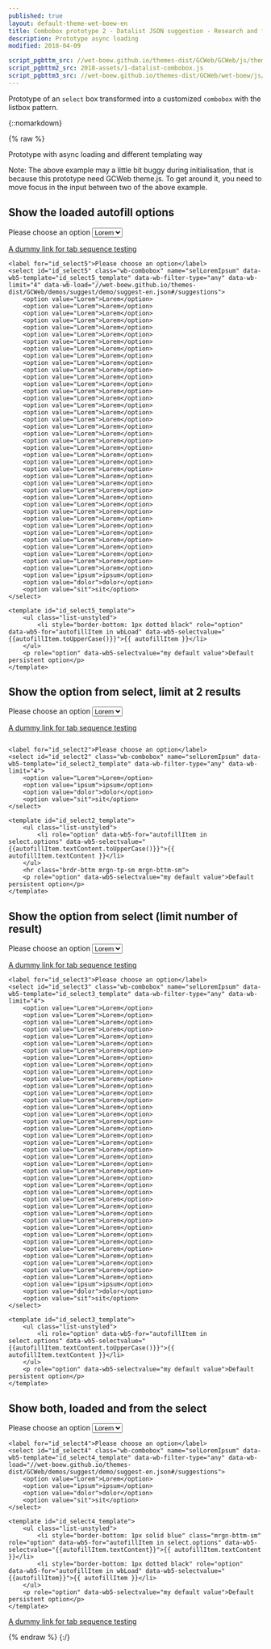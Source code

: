 ```yaml
---
published: true
layout: default-theme-wet-boew-en
title: Combobox prototype 2 - Datalist JSON suggestion - Research and finding
description: Prototype async loading
modified: 2018-04-09

script_pgbttm_src: //wet-boew.github.io/themes-dist/GCWeb/GCWeb/js/theme.min.js
script_pgbttm2_src: 2018-assets/1-datalist-combobox.js
script_pgbttm3_src: //wet-boew.github.io/themes-dist/GCWeb/wet-boew/js/deps/jsonpointer.js
---
```


Prototype of an ```select``` box transformed into a customized ```combobox``` with the listbox pattern.


{::nomarkdown}

{% raw %}

<div class="wb-prettify all-pre linenums"></div>

<style>

/* Overlay default style */
[role=listbox] {
	min-width: 230px;
	background: white;
	border: 1px solid #ccc;
	list-style: none;
	margin: 0;
	padding: 0;
	position: absolute;
	top: 1.7em;
	z-index: 9999;
	/* Note about z-index

	Ideally it should be set to 1, but the <footer id="wb-info"> has a z-index set to 5,
	 */
}

/* Active state style */
[role=option][aria-selected=true] {
	background: rgb(139, 189, 225);
}
[role=option]:hover {
	cursor: default;
}

/* Have the input and the overlay together */
.combobox-wrapper {
    display: inline-block;
    position: relative;
}

</style>

<p>Prototype with async loading and different templating way</p>

<p>Note: The above example may a little bit buggy during initialisation, that is because this prototype need GCWeb theme.js. To get around it, you need to move focus in the input between two of the above example.</p>

<h2>Show the loaded autofill options</h2>

<label for="id_select5">Please choose an option</label>
<select id="id_select5" class="wb-combobox" name="selLoremIpsum" data-wb5-template="id_select5_template" data-wb-filter-type="any" data-wb-limit="7" data-wb-load="//wet-boew.github.io/themes-dist/GCWeb/demos/suggest/demo/suggest-en.json#/suggestions">
	<option value="Lorem">Lorem</option>
	<option value="Lorem">Lorem</option>
	<option value="Lorem">Lorem</option>
	<option value="Lorem">Lorem</option>
	<option value="Lorem">Lorem</option>
	<option value="Lorem">Lorem</option>
	<option value="Lorem">Lorem</option>
	<option value="Lorem">Lorem</option>
	<option value="Lorem">Lorem</option>
	<option value="Lorem">Lorem</option>
	<option value="Lorem">Lorem</option>
	<option value="Lorem">Lorem</option>
	<option value="Lorem">Lorem</option>
	<option value="Lorem">Lorem</option>
	<option value="Lorem">Lorem</option>
	<option value="Lorem">Lorem</option>
	<option value="Lorem">Lorem</option>
	<option value="Lorem">Lorem</option>
	<option value="Lorem">Lorem</option>
	<option value="Lorem">Lorem</option>
	<option value="Lorem">Lorem</option>
	<option value="Lorem">Lorem</option>
	<option value="Lorem">Lorem</option>
	<option value="Lorem">Lorem</option>
	<option value="Lorem">Lorem</option>
	<option value="Lorem">Lorem</option>
	<option value="Lorem">Lorem</option>
	<option value="Lorem">Lorem</option>
	<option value="Lorem">Lorem</option>
	<option value="Lorem">Lorem</option>
	<option value="Lorem">Lorem</option>
	<option value="Lorem">Lorem</option>
	<option value="Lorem">Lorem</option>
	<option value="Lorem">Lorem</option>
	<option value="Lorem">Lorem</option>
	<option value="Lorem">Lorem</option>
	<option value="Lorem">Lorem</option>
	<option value="Lorem">Lorem</option>
	<option value="Lorem">Lorem</option>
	<option value="ipsum">ipsum</option>
	<option value="dolor">dolor</option>
	<option value="sit">sit</option>
</select>

<template id="id_select5_template">
	<ul class="list-unstyled">
		<li style="border-bottom: 1px dotted black" role="option" data-wb5-for="autofillItem in wbLoad" data-wb5-selectvalue="{{autofillItem.toUpperCase()}}">{{ autofillItem }}</li>
	</ul>
	<p role="option" data-wb5-selectvalue="my default value">Default persistent option</p>
</template>

<p><a href="#">A dummy link for tab sequence testing</a></p>

<pre><code>&lt;label for="id_select5"&gt;Please choose an option&lt;/label&gt;
&lt;select id="id_select5" class="wb-combobox" name="selLoremIpsum" data-wb5-template="id_select5_template" data-wb-filter-type="any" data-wb-limit="4" data-wb-load="//wet-boew.github.io/themes-dist/GCWeb/demos/suggest/demo/suggest-en.json#/suggestions"&gt;
	&lt;option value="Lorem"&gt;Lorem&lt;/option&gt;
	&lt;option value="Lorem"&gt;Lorem&lt;/option&gt;
	&lt;option value="Lorem"&gt;Lorem&lt;/option&gt;
	&lt;option value="Lorem"&gt;Lorem&lt;/option&gt;
	&lt;option value="Lorem"&gt;Lorem&lt;/option&gt;
	&lt;option value="Lorem"&gt;Lorem&lt;/option&gt;
	&lt;option value="Lorem"&gt;Lorem&lt;/option&gt;
	&lt;option value="Lorem"&gt;Lorem&lt;/option&gt;
	&lt;option value="Lorem"&gt;Lorem&lt;/option&gt;
	&lt;option value="Lorem"&gt;Lorem&lt;/option&gt;
	&lt;option value="Lorem"&gt;Lorem&lt;/option&gt;
	&lt;option value="Lorem"&gt;Lorem&lt;/option&gt;
	&lt;option value="Lorem"&gt;Lorem&lt;/option&gt;
	&lt;option value="Lorem"&gt;Lorem&lt;/option&gt;
	&lt;option value="Lorem"&gt;Lorem&lt;/option&gt;
	&lt;option value="Lorem"&gt;Lorem&lt;/option&gt;
	&lt;option value="Lorem"&gt;Lorem&lt;/option&gt;
	&lt;option value="Lorem"&gt;Lorem&lt;/option&gt;
	&lt;option value="Lorem"&gt;Lorem&lt;/option&gt;
	&lt;option value="Lorem"&gt;Lorem&lt;/option&gt;
	&lt;option value="Lorem"&gt;Lorem&lt;/option&gt;
	&lt;option value="Lorem"&gt;Lorem&lt;/option&gt;
	&lt;option value="Lorem"&gt;Lorem&lt;/option&gt;
	&lt;option value="Lorem"&gt;Lorem&lt;/option&gt;
	&lt;option value="Lorem"&gt;Lorem&lt;/option&gt;
	&lt;option value="Lorem"&gt;Lorem&lt;/option&gt;
	&lt;option value="Lorem"&gt;Lorem&lt;/option&gt;
	&lt;option value="Lorem"&gt;Lorem&lt;/option&gt;
	&lt;option value="Lorem"&gt;Lorem&lt;/option&gt;
	&lt;option value="Lorem"&gt;Lorem&lt;/option&gt;
	&lt;option value="Lorem"&gt;Lorem&lt;/option&gt;
	&lt;option value="Lorem"&gt;Lorem&lt;/option&gt;
	&lt;option value="Lorem"&gt;Lorem&lt;/option&gt;
	&lt;option value="Lorem"&gt;Lorem&lt;/option&gt;
	&lt;option value="Lorem"&gt;Lorem&lt;/option&gt;
	&lt;option value="Lorem"&gt;Lorem&lt;/option&gt;
	&lt;option value="Lorem"&gt;Lorem&lt;/option&gt;
	&lt;option value="Lorem"&gt;Lorem&lt;/option&gt;
	&lt;option value="Lorem"&gt;Lorem&lt;/option&gt;
	&lt;option value="ipsum"&gt;ipsum&lt;/option&gt;
	&lt;option value="dolor"&gt;dolor&lt;/option&gt;
	&lt;option value="sit"&gt;sit&lt;/option&gt;
&lt;/select&gt;

&lt;template id="id_select5_template"&gt;
	&lt;ul class="list-unstyled"&gt;
		&lt;li style="border-bottom: 1px dotted black" role="option" data-wb5-for="autofillItem in wbLoad" data-wb5-selectvalue="{{autofillItem.toUpperCase()}}"&gt;{{ autofillItem }}&lt;/li&gt;
	&lt;/ul&gt;
	&lt;p role="option" data-wb5-selectvalue="my default value"&gt;Default persistent option&lt;/p&gt;
&lt;/template&gt;</code></pre>


<h2>Show the option from select, limit at 2 results</h2>

<label for="id_select2">Please choose an option</label>
<select id="id_select2" class="wb-combobox" name="selLoremIpsum" data-wb5-template="id_select2_template" data-wb-filter-type="any" data-wb-limit="2">
	<option value="Lorem">Lorem</option>
	<option value="ipsum">ipsum</option>
	<option value="dolor">dolor</option>
	<option value="sit">sit</option>
</select>

<template id="id_select2_template">
	<ul class="list-unstyled">
		<li role="option" data-wb5-for="autofillItem in select.options" data-wb5-selectvalue="{{autofillItem.textContent.toUpperCase()}}">{{ autofillItem.textContent }}</li>
	</ul>
	<hr class="brdr-bttm mrgn-tp-sm mrgn-bttm-sm">
	<p role="option" data-wb5-selectvalue="my default value">Default persistent option</p>
</template>

<p><a href="#">A dummy link for tab sequence testing</a></p>


<pre><code>
&lt;label for="id_select2"&gt;Please choose an option&lt;/label&gt;
&lt;select id="id_select2" class="wb-combobox" name="selLoremIpsum" data-wb5-template="id_select2_template" data-wb-filter-type="any" data-wb-limit="4"&gt;
	&lt;option value="Lorem"&gt;Lorem&lt;/option&gt;
	&lt;option value="ipsum"&gt;ipsum&lt;/option&gt;
	&lt;option value="dolor"&gt;dolor&lt;/option&gt;
	&lt;option value="sit"&gt;sit&lt;/option&gt;
&lt;/select&gt;

&lt;template id="id_select2_template"&gt;
	&lt;ul class="list-unstyled"&gt;
		&lt;li role="option" data-wb5-for="autofillItem in select.options" data-wb5-selectvalue="{{autofillItem.textContent.toUpperCase()}}"&gt;{{ autofillItem.textContent }}&lt;/li&gt;
	&lt;/ul&gt;
	&lt;hr class="brdr-bttm mrgn-tp-sm mrgn-bttm-sm"&gt;
	&lt;p role="option" data-wb5-selectvalue="my default value"&gt;Default persistent option&lt;/p&gt;
&lt;/template&gt;</code></pre>


<h2>Show the option from select (limit number of result)</h2>

<label for="id_select3">Please choose an option</label>
<select id="id_select3" class="wb-combobox" name="selLoremIpsum" data-wb5-template="id_select3_template" data-wb-filter-type="any" data-wb-limit="4">
	<option value="Lorem">Lorem</option>
	<option value="Lorem">Lorem</option>
	<option value="Lorem">Lorem</option>
	<option value="Lorem">Lorem</option>
	<option value="Lorem">Lorem</option>
	<option value="Lorem">Lorem</option>
	<option value="Lorem">Lorem</option>
	<option value="Lorem">Lorem</option>
	<option value="Lorem">Lorem</option>
	<option value="Lorem">Lorem</option>
	<option value="Lorem">Lorem</option>
	<option value="Lorem">Lorem</option>
	<option value="Lorem">Lorem</option>
	<option value="Lorem">Lorem</option>
	<option value="Lorem">Lorem</option>
	<option value="Lorem">Lorem</option>
	<option value="Lorem">Lorem</option>
	<option value="Lorem">Lorem</option>
	<option value="Lorem">Lorem</option>
	<option value="Lorem">Lorem</option>
	<option value="Lorem">Lorem</option>
	<option value="Lorem">Lorem</option>
	<option value="Lorem">Lorem</option>
	<option value="Lorem">Lorem</option>
	<option value="Lorem">Lorem</option>
	<option value="Lorem">Lorem</option>
	<option value="Lorem">Lorem</option>
	<option value="Lorem">Lorem</option>
	<option value="Lorem">Lorem</option>
	<option value="Lorem">Lorem</option>
	<option value="Lorem">Lorem</option>
	<option value="Lorem">Lorem</option>
	<option value="Lorem">Lorem</option>
	<option value="Lorem">Lorem</option>
	<option value="Lorem">Lorem</option>
	<option value="Lorem">Lorem</option>
	<option value="Lorem">Lorem</option>
	<option value="Lorem">Lorem</option>
	<option value="Lorem">Lorem</option>
	<option value="ipsum">ipsum</option>
	<option value="dolor">dolor</option>
	<option value="sit">sit</option>
</select>

<template id="id_select3_template">
	<ul class="list-unstyled">
		<li role="option" data-wb5-for="autofillItem in select.options" data-wb5-selectvalue="{{autofillItem.textContent.toUpperCase()}}">{{ autofillItem.textContent }}</li>
	</ul>
	<p role="option" data-wb5-selectvalue="my default value">Default persistent option</p>
</template>

<p><a href="#">A dummy link for tab sequence testing</a></p>

<pre><code>&lt;label for="id_select3"&gt;Please choose an option&lt;/label&gt;
&lt;select id="id_select3" class="wb-combobox" name="selLoremIpsum" data-wb5-template="id_select3_template" data-wb-filter-type="any" data-wb-limit="4"&gt;
	&lt;option value="Lorem"&gt;Lorem&lt;/option&gt;
	&lt;option value="Lorem"&gt;Lorem&lt;/option&gt;
	&lt;option value="Lorem"&gt;Lorem&lt;/option&gt;
	&lt;option value="Lorem"&gt;Lorem&lt;/option&gt;
	&lt;option value="Lorem"&gt;Lorem&lt;/option&gt;
	&lt;option value="Lorem"&gt;Lorem&lt;/option&gt;
	&lt;option value="Lorem"&gt;Lorem&lt;/option&gt;
	&lt;option value="Lorem"&gt;Lorem&lt;/option&gt;
	&lt;option value="Lorem"&gt;Lorem&lt;/option&gt;
	&lt;option value="Lorem"&gt;Lorem&lt;/option&gt;
	&lt;option value="Lorem"&gt;Lorem&lt;/option&gt;
	&lt;option value="Lorem"&gt;Lorem&lt;/option&gt;
	&lt;option value="Lorem"&gt;Lorem&lt;/option&gt;
	&lt;option value="Lorem"&gt;Lorem&lt;/option&gt;
	&lt;option value="Lorem"&gt;Lorem&lt;/option&gt;
	&lt;option value="Lorem"&gt;Lorem&lt;/option&gt;
	&lt;option value="Lorem"&gt;Lorem&lt;/option&gt;
	&lt;option value="Lorem"&gt;Lorem&lt;/option&gt;
	&lt;option value="Lorem"&gt;Lorem&lt;/option&gt;
	&lt;option value="Lorem"&gt;Lorem&lt;/option&gt;
	&lt;option value="Lorem"&gt;Lorem&lt;/option&gt;
	&lt;option value="Lorem"&gt;Lorem&lt;/option&gt;
	&lt;option value="Lorem"&gt;Lorem&lt;/option&gt;
	&lt;option value="Lorem"&gt;Lorem&lt;/option&gt;
	&lt;option value="Lorem"&gt;Lorem&lt;/option&gt;
	&lt;option value="Lorem"&gt;Lorem&lt;/option&gt;
	&lt;option value="Lorem"&gt;Lorem&lt;/option&gt;
	&lt;option value="Lorem"&gt;Lorem&lt;/option&gt;
	&lt;option value="Lorem"&gt;Lorem&lt;/option&gt;
	&lt;option value="Lorem"&gt;Lorem&lt;/option&gt;
	&lt;option value="Lorem"&gt;Lorem&lt;/option&gt;
	&lt;option value="Lorem"&gt;Lorem&lt;/option&gt;
	&lt;option value="Lorem"&gt;Lorem&lt;/option&gt;
	&lt;option value="Lorem"&gt;Lorem&lt;/option&gt;
	&lt;option value="Lorem"&gt;Lorem&lt;/option&gt;
	&lt;option value="Lorem"&gt;Lorem&lt;/option&gt;
	&lt;option value="Lorem"&gt;Lorem&lt;/option&gt;
	&lt;option value="Lorem"&gt;Lorem&lt;/option&gt;
	&lt;option value="Lorem"&gt;Lorem&lt;/option&gt;
	&lt;option value="ipsum"&gt;ipsum&lt;/option&gt;
	&lt;option value="dolor"&gt;dolor&lt;/option&gt;
	&lt;option value="sit"&gt;sit&lt;/option&gt;
&lt;/select&gt;

&lt;template id="id_select3_template"&gt;
	&lt;ul class="list-unstyled"&gt;
		&lt;li role="option" data-wb5-for="autofillItem in select.options" data-wb5-selectvalue="{{autofillItem.textContent.toUpperCase()}}"&gt;{{ autofillItem.textContent }}&lt;/li&gt;
	&lt;/ul&gt;
	&lt;p role="option" data-wb5-selectvalue="my default value"&gt;Default persistent option&lt;/p&gt;
&lt;/template&gt;</code></pre>



<h2>Show both, loaded and from the select</h2>

<label for="id_select4">Please choose an option</label>
<select id="id_select4" class="wb-combobox" name="selLoremIpsum" data-wb5-template="id_select4_template" data-wb-filter-type="any" data-wb-load="//wet-boew.github.io/themes-dist/GCWeb/demos/suggest/demo/suggest-en.json#/suggestions">
	<option value="Lorem">Lorem</option>
	<option value="ipsum">ipsum</option>
	<option value="dolor">dolor</option>
	<option value="sit">sit</option>
</select>

<template id="id_select4_template">
	<ul class="list-unstyled">
		<li style="border-bottom: 1px solid blue" class="mrgn-bttm-sm" role="option" data-wb5-for="autofillItem in select.options" data-wb5-selectvalue="{{autofillItem.textContent}}">{{ autofillItem.textContent }}</li>
		<li style="border-bottom: 1px dotted black" role="option" data-wb5-for="autofillItem in wbLoad" data-wb5-selectvalue="{{autofillItem}}">{{ autofillItem }}</li>
	</ul>
	<p role="option" data-wb5-selectvalue="my default value">Default persistent option</p>
</template>


<pre><code>&lt;label for="id_select4"&gt;Please choose an option&lt;/label&gt;
&lt;select id="id_select4" class="wb-combobox" name="selLoremIpsum" data-wb5-template="id_select4_template" data-wb-filter-type="any" data-wb-load="//wet-boew.github.io/themes-dist/GCWeb/demos/suggest/demo/suggest-en.json#/suggestions"&gt;
	&lt;option value="Lorem"&gt;Lorem&lt;/option&gt;
	&lt;option value="ipsum"&gt;ipsum&lt;/option&gt;
	&lt;option value="dolor"&gt;dolor&lt;/option&gt;
	&lt;option value="sit"&gt;sit&lt;/option&gt;
&lt;/select&gt;

&lt;template id="id_select4_template"&gt;
	&lt;ul class="list-unstyled"&gt;
		&lt;li style="border-bottom: 1px solid blue" class="mrgn-bttm-sm" role="option" data-wb5-for="autofillItem in select.options" data-wb5-selectvalue="{{autofillItem.textContent}}"&gt;{{ autofillItem.textContent }}&lt;/li&gt;
		&lt;li style="border-bottom: 1px dotted black" role="option" data-wb5-for="autofillItem in wbLoad" data-wb5-selectvalue="{{autofillItem}}"&gt;{{ autofillItem }}&lt;/li&gt;
	&lt;/ul&gt;
	&lt;p role="option" data-wb5-selectvalue="my default value"&gt;Default persistent option&lt;/p&gt;
&lt;/template&gt;</code></pre>

<p><a href="#">A dummy link for tab sequence testing</a></p>

{% endraw %}
{:/}
